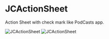 # JCActionSheet
Action Sheet with check mark like PodCasts app.

![JCActionSheet](https://i.stack.imgur.com/TYzUcl.jpg "Screenshot")
![JCActionSheet](https://i.stack.imgur.com/fEFE6l.png "Screenshot")
